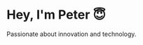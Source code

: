 # Hey, I'm Peter 😇

<!--
**weirongw23/weirongw23** is a ✨ _special_ ✨ repository because its `README.md` (this file) appears on your GitHub profile.

Here are some ideas to get you started:

- 🔭 I’m currently working on ...
- 🌱 I’m currently learning ...
- 👯 I’m looking to collaborate on ...
- 🤔 I’m looking for help with ...
- 💬 Ask me about ...
- 📫 How to reach me: ...
- 😄 Pronouns: ...
- ⚡ Fun fact: ...
-->
Passionate about innovation and technology.

<!--
## Experiences
| Company and Team  | Position | Date|
| ------------- | ------------- | ------------- |
| Uber (Maps Engineering)  | Software Engineering Intern  | Summer 2022 |
| Bubble (Visual Programming Language + User Data)  | Software Engineering Intern  | Winter 2022 |
| IBM (Intelligent Information/Computer Vision)  | Software Engineering Intern  | Spring + Summer 2021 |
| UniFlow  (Club Management Tools) | Front-End Software Engineer  | Winter 2021 |
| Aperio Systems (Cybersecurity ML)  | Product Management Intern  | Summer 2020 |
-->
